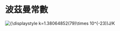 # 波茲曼常數
![{\displaystyle k=1.38064852(79)\times 10^{-23))](https://wikimedia.org/api/rest_v1/media/math/render/svg/0f18958faeef16200dbc3eeed56617bbe672cc0f)J/K